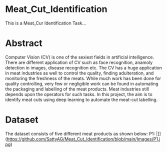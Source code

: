 # Meat_Cut_Identification
This is a Meat_Cur Identification Task...

# Abstract
Computer Vision (CV) is one of the sexiest fields in artificial intelligence. There are different application of CV such as face recognition, anamoly detection in images, disease recognition etc. The CV has a huge application in meat industries as well to control the quality, finding adulteration, and monitoring the freshness of the meats. While much work has been done for quality controlling, very few or negligible work can be found in automating the packaging and labelling of the meat products. Meat industries still depends upon the operators for such tasks. In this project, the aim is to identify meat cuts using deep learning to automate the meat-cut labelling.

# Dataset
The dataset consists of five different meat products as shown below:
P1:
|[] (https://github.com/SattyAG/Meat_Cut_Identification/blob/main/Images/P1.jpg)
